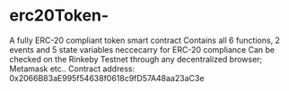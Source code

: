 # erc20Token-
A fully ERC-20 compliant token smart contract 
Contains all 6 functions, 2 events and 5 state variables neccecarry for ERC-20 compliance
Can be checked on the Rinkeby Testnet through any decentralized browser; Metamask etc..
Contract address: 0x2066B83aE995f54638f0618c9fD57A48aa23aC3e
